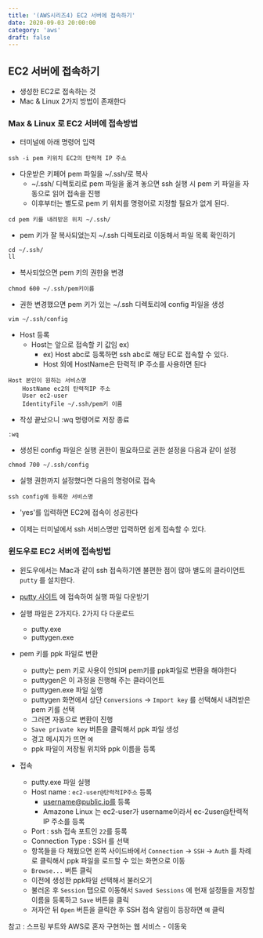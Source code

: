 ```yaml
---
title: '(AWS시리즈4) EC2 서버에 접속하기'
date: 2020-09-03 20:00:00
category: 'aws'
draft: false
---
```


## EC2 서버에 접속하기

- 생성한 EC2로 접속하는 것
- Mac & Linux 2가지 방법이 존재한다

### Max & Linux 로 EC2 서버에 접속방법

- 터미널에 아래 명령어 입력

```
ssh -i pem 키위치 EC2의 탄력적 IP 주소
```

- 다운받은 키페어 pem 파일을 ~/.ssh/로 복사
  - ~/.ssh/ 디렉토리로 pem 파일을 옮겨 놓으면 ssh 실행 시 pem 키 파일을 자동으로 읽어 접속을 진행
  - 이후부터는 별도로 pem 키 위치를 명령어로 지정할 필요가 없게 된다.

```
cd pem 키를 내려받은 위치 ~/.ssh/
```

- pem 키가 잘 복사되었는지 ~/.ssh 디렉토리로 이동해서 파일 목록 확인하기

```
cd ~/.ssh/
ll
```

- 복사되었으면 pem 키의 권한을 변경

```
chmod 600 ~/.ssh/pem키이름
```

- 권한 변경했으면 pem 키가 있는 ~/.ssh 디렉토리에 config 파일을 생성

```
vim ~/.ssh/config
```

- Host 등록
  - Host는 앞으로 접속할 키 값임 ex)
    - ex) Host abc로 등록하면 ssh abc로 해당 EC로 접속할 수 있다.
    - Host 외에 HostName은 탄력적 IP 주소를 사용하면 된다

```
Host 본인이 원하는 서비스명
    HostName ec2의 탄력적IP 주소
    User ec2-user
    IdentityFile ~/.ssh/pem키 이름
```

- 작성 끝났으니 :wq 명령어로 저장 종료

```
:wq
```

- 생성된 config 파일은 실행 권한이 필요하므로 권한 설정을 다음과 같이 설정

```
chmod 700 ~/.ssh/config
```

- 실행 권한까지 설정했다면 다음의 명령어로 접속

```
ssh config에 등록한 서비스명
```

- 'yes'를 입력하면 EC2에 접속이 성공한다

- 이제는 터미널에서 ssh 서비스명만 입력하면 쉽게 접속할 수 있다.

### 윈도우로 EC2 서버에 접속방법

- 윈도우에서는 Mac과 같이 ssh 접속하기엔 불편한 점이 많아 별도의 클라이언트 `putty` 를 설치한다.

- [putty 사이트](http://www.putty.org/) 에 접속하여 실행 파일 다운받기

- 실행 파일은 2가지다. 2가지 다 다운로드

  - putty.exe
  - puttygen.exe

- pem 키를 ppk 파일로 변환

  - putty는 pem 키로 사용이 안되며 pem키를 ppk파일로 변환을 해야한다
  - puttygen은 이 과정을 진행해 주는 클라이언트
  - puttygen.exe 파일 실행
  - puttygen 화면에서 상단 `Conversions` -> `Import key` 를 선택해서 내려받은 pem 키를 선택
  - 그러면 자동으로 변환이 진행
  - `Save private key` 버튼을 클릭해서 ppk 파일 생성
  - 경고 메시지가 뜨면 `예`
  - ppk 파일이 저장될 위치와 ppk 이름을 등록

- 접속

  - putty.exe 파일 실행
  - Host name : `ec2-user@탄력적IP주소` 등록
    - username@public.ip를 등록
    - Amazone Linux 는 ec2-user가 username이라서 ec-2user@탄력적 IP 주소를 등록
  - Port : ssh 접속 포트인 `22`를 등록
  - Connection Type : SSH 를 선택
  - 항목들을 다 채웠으면 왼쪽 사이드바에서 `Connection` -> `SSH` -> `Auth` 를 차례로 클릭해서 ppk 파일을 로드할 수 있는 화면으로 이동
  - `Browse...` 버튼 클릭
  - 이전에 생성한 ppk파일 선택해서 불러오기
  - 불러온 후 `Session` 탭으로 이동해서 `Saved Sessions` 에 현재 설정들을 저장할 이름을 등록하고 `Save` 버튼을 클릭
  - 저자안 뒤 `Open` 버튼을 클릭한 후 SSH 접속 알림이 등장하면 `예` 클릭

참고 : 스프링 부트와 AWS로 혼자 구현하는 웹 서비스 - 이동욱
